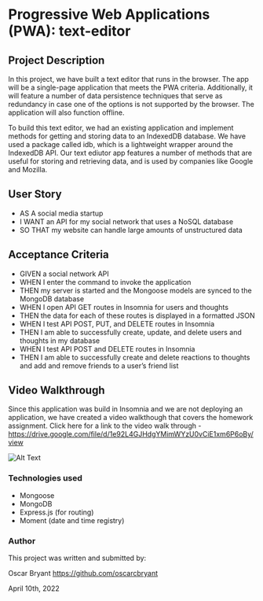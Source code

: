 # Progressive Web Applications (PWA): text-editor

## Project Description

In this project, we have built a text editor that runs in the browser. The app will be a single-page application that meets the PWA criteria. Additionally, it will feature a number of data persistence techniques that serve as redundancy in case one of the options is not supported by the browser. The application will also function offline.



To build this text editor, we had an existing application and implement methods for getting and storing data to an IndexedDB database. We have used a package called idb, which is a lightweight wrapper around the IndexedDB API. Our text ediutor app features a number of methods that are useful for storing and retrieving data, and is used by companies like Google and Mozilla.

## User Story

- AS A social media startup
- I WANT an API for my social network that uses a NoSQL database
- SO THAT my website can handle large amounts of unstructured data

## Acceptance Criteria

- GIVEN a social network API
- WHEN I enter the command to invoke the application
- THEN my server is started and the Mongoose models are synced to the MongoDB database
- WHEN I open API GET routes in Insomnia for users and thoughts
- THEN the data for each of these routes is displayed in a formatted JSON
- WHEN I test API POST, PUT, and DELETE routes in Insomnia
- THEN I am able to successfully create, update, and delete users and thoughts in my database
- WHEN I test API POST and DELETE routes in Insomnia
- THEN I am able to successfully create and delete reactions to thoughts and add and remove friends to a user’s friend list

## Video Walkthrough

Since this application was build in Insomnia and we are not deploying an application, we have created a video walkthough that covers the homework assignment. 
Click here for a link to the video walk through - https://drive.google.com/file/d/1e92L4GJHdgYMimWYzU0vCiE1xm6P6oBy/view

![Alt Text](assets/socialapi.gif)

### Technologies used
- Mongoose
- MongoDB
- Express.js (for routing)
- Moment (date and time registry)

### Author

This project was written and submitted by:

Oscar Bryant https://github.com/oscarcbryant

April 10th, 2022
